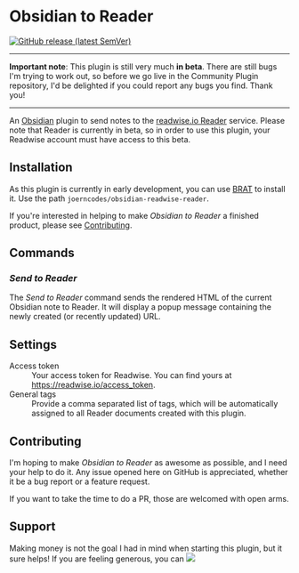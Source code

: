 # Obsidian to Reader

[![GitHub release (latest SemVer)](https://img.shields.io/github/v/release/joerncodes/obsidian-readwise-reader?style=for-the-badge&sort=semver)](https://github.com/joerncodes/obsidian-readwise-reader/releases/latest)

----

**Important note**: This plugin is still very much **in beta**. There are still bugs I'm trying to work out, so before we go live in the Community Plugin repository, I'd be delighted if you could report any bugs you find. Thank you!

----

An [Obsidian](https://obsidian.md) plugin to send notes to the [readwise.io Reader](https://read.readwise.io) service. Please note that Reader is currently in beta, so in order to use this plugin, your Readwise account must have access to this beta.

## Installation

As this plugin is currently in early development, you can use [BRAT](https://github.com/TfTHacker/obsidian42-brat) to install it. Use the path `joerncodes/obsidian-readwise-reader`.

If you're interested in helping to make *Obsidian to Reader* a finished product, please see [Contributing](#contributing).

## Commands

### *Send to Reader*

The *Send to Reader* command sends the rendered HTML of the current Obsidian note to Reader. It will display a popup message containing the newly created (or recently updated) URL.

## Settings

<dl>
    <dt>Access token</dt>
    <dd>Your access token for Readwise. You can find yours at <a href="https://readwise.io/access_token">https://readwise.io/access_token</a>.</dd>
    <dt>General tags</dt>
    <dd>Provide a comma separated list of tags, which will be automatically assigned to all Reader documents created with this plugin.</dd>
</dl>

## Contributing

I'm hoping to make *Obsidian to Reader* as awesome as possible, and I need your help to do it. Any issue opened here on GitHub is appreciated, whether it be a bug report or a feature request. 

If you want to take the time to do a PR, those are welcomed with open arms.

## Support

Making money is not the goal I had in mind when starting this plugin, but it sure helps! If you are feeling generous, you can [![](https://uploads-ssl.webflow.com/5c14e387dab576fe667689cf/61e11d503cc13747866d338b_Button-2-p-1080.png)](https://ko-fi.com/joerndraws)
